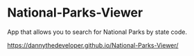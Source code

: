 # National-Parks-Viewer

App that allows you to search for National Parks by state code. 

https://dannythedeveloper.github.io/National-Parks-Viewer/
